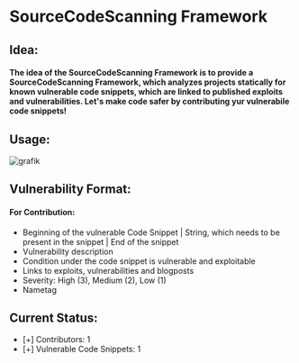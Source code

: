 # SourceCodeScanning Framework

## Idea:
#### The idea of the SourceCodeScanning Framework is to provide a SourceCodeScanning Framework, which analyzes projects statically for known vulnerable code snippets, which are linked to published exploits and vulnerabilities. Let's make code safer by contributing yur vulnerabile code snippets!

## Usage:
![grafik](https://user-images.githubusercontent.com/54862244/149993027-b72d3654-4642-4547-8dc0-0891b7645753.png)


## Vulnerability Format:
#### For Contribution:
- Beginning of the vulnerable Code Snippet | String, which needs to be present in the snippet | End of the snippet
- Vulnerability description
- Condition under the code snippet is vulnerable and exploitable
- Links to exploits, vulnerabilities and blogposts
- Severity: High (3), Medium (2), Low (1)
- Nametag

## Current Status:
- [+] Contributors: 1
- [+] Vulnerable Code Snippets: 1
